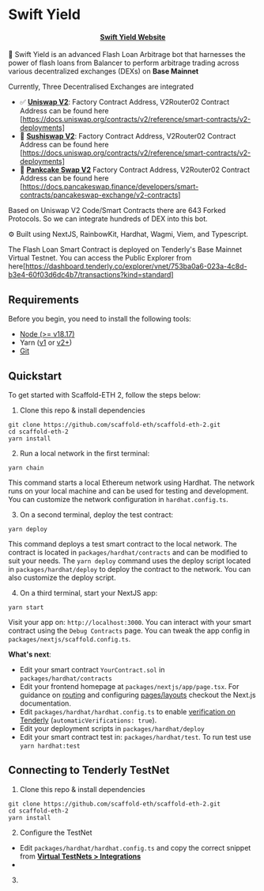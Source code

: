 # Swift Yield

<h4 align="center">
  <a href="https://swiftyield.vercel.app/">Swift Yield Website</a>
</h4>

🧪 Swift Yield is an advanced Flash Loan Arbitrage bot that harnesses the power of flash loans from Balancer to perform arbitrage trading across various decentralized exchanges (DEXs) on **Base Mainnet**

Currently, Three Decentralised Exchanges are integrated 
- ✅ **[Uniswap V2](https://app.uniswap.org/?chain=base)**: Factory Contract Address,	V2Router02 Contract Address can be found here [https://docs.uniswap.org/contracts/v2/reference/smart-contracts/v2-deployments]
- 🧱 **[Sushiswap V2](https://www.sushi.com/swap)**: Factory Contract Address, V2Router02 Contract Address can be found here [https://docs.uniswap.org/contracts/v2/reference/smart-contracts/v2-deployments]
- 🧱 [**Pankcake Swap V2**](https://pancakeswap.finance/info/v2) Factory Contract Address, V2Router02 Contract Address can be found here [https://docs.pancakeswap.finance/developers/smart-contracts/pancakeswap-exchange/v2-contracts]

Based on Uniswap V2 Code/Smart Contracts there are 643 Forked Protocols. So we can integrate hundreds of DEX into this bot.

⚙️ Built using NextJS, RainbowKit, Hardhat, Wagmi, Viem, and Typescript.

The Flash Loan Smart Contract is deployed on Tenderly's Base Mainnet Virtual Testnet. You can access the Public Explorer from here[https://dashboard.tenderly.co/explorer/vnet/753ba0a6-023a-4c8d-b3e4-60f03d6dc4b7/transactions?kind=standard]

## Requirements

Before you begin, you need to install the following tools:

- [Node (>= v18.17)](https://nodejs.org/en/download/)
- Yarn ([v1](https://classic.yarnpkg.com/en/docs/install/) or [v2+](https://yarnpkg.com/getting-started/install))
- [Git](https://git-scm.com/downloads)

## Quickstart

To get started with Scaffold-ETH 2, follow the steps below:

1. Clone this repo & install dependencies

```
git clone https://github.com/scaffold-eth/scaffold-eth-2.git
cd scaffold-eth-2
yarn install
```

2. Run a local network in the first terminal:

```
yarn chain
```

This command starts a local Ethereum network using Hardhat. The network runs on your local machine and can be used for testing and development. You can customize the network configuration in `hardhat.config.ts`.

3. On a second terminal, deploy the test contract:

```
yarn deploy
```

This command deploys a test smart contract to the local network. The contract is located in `packages/hardhat/contracts` and can be modified to suit your needs. The `yarn deploy` command uses the deploy script located in `packages/hardhat/deploy` to deploy the contract to the network. You can also customize the deploy script.

4. On a third terminal, start your NextJS app:

```
yarn start
```

Visit your app on: `http://localhost:3000`. You can interact with your smart contract using the `Debug Contracts` page. You can tweak the app config in `packages/nextjs/scaffold.config.ts`.

**What's next**:

- Edit your smart contract `YourContract.sol` in `packages/hardhat/contracts`
- Edit your frontend homepage at `packages/nextjs/app/page.tsx`. For guidance on [routing](https://nextjs.org/docs/app/building-your-application/routing/defining-routes) and configuring [pages/layouts](https://nextjs.org/docs/app/building-your-application/routing/pages-and-layouts) checkout the Next.js documentation.
- Edit `packages/hardhat/hardhat.config.ts` to enable [verification on Tenderly](https://docs.tenderly.co/contract-verification/hardhat) (`automaticVerifications: true`).
- Edit your deployment scripts in `packages/hardhat/deploy`
- Edit your smart contract test in: `packages/hardhat/test`. To run test use `yarn hardhat:test`

## Connecting to Tenderly TestNet

1. Clone this repo & install dependencies

```
git clone https://github.com/scaffold-eth/scaffold-eth-2.git
cd scaffold-eth-2
yarn install
```

2. Configure the TestNet

- Edit `packages/hardhat/hardhat.config.ts` and copy the correct snippet from [**Virtual TestNets > Integrations**](https://dashboard.tenderly.co/project/virtual-testnets/integrations)
- 

3. 
